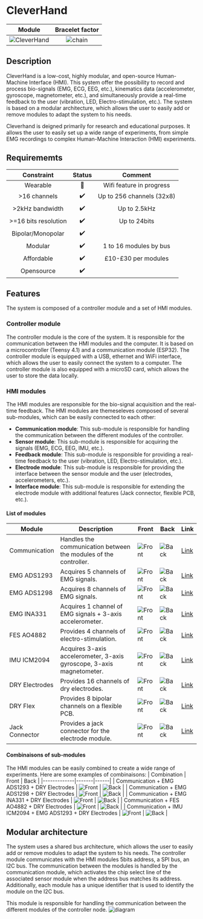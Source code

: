 # CleverHand
Module        |  Bracelet factor
:-------------------------:|:-------------------------:
![CleverHand](docs/anim.gif) |  ![chain](docs/bracelet_one.png)


## Description

CleverHand is a low-cost, highly modular, and open-source Human-Machine Interface (HMI). This system offer the possibility to record and process bio-signals (EMG, ECG, EEG, etc.), kinematics data (accelerometer, gyroscope, magnetometer, etc.), and simultaneously provide a real-time feedback to the user (vibration, LED, Electro-stimulation, etc.). The system is based on a modular architecture, which allows the user to easily add or remove modules to adapt the system to his needs.

Cleverhand is deigned primarily for research and educational purposes. It allows the user to easily set up a wide range of experiments, from simple EMG recordings to complex Human-Machine Interaction (HMI) experiments. 

## Requirememts
| **Constraint** |Status|Comment|
:---:|:---:|:---:|
|Wearable | :hammer:| Wifi feature in progress|
|>16 channels | :heavy_check_mark:| Up to 256 channels (32x8) |
|>2kHz bandwidth|:heavy_check_mark:| Up to 2.5kHz|
|>=16 bits resolution|:heavy_check_mark:| Up to 24bits|
|Bipolar/Monopolar |:heavy_check_mark:||
|Modular | :heavy_check_mark:| 1 to 16 modules by bus|
|Affordable | :heavy_check_mark:| £10-£30 per modules|
|Opensource |:heavy_check_mark:||



## Features
The system is composed of a controller module and a set of HMI modules. 

### Controller module
The controller module is the core of the system. It is responsible for the communication between the HMI modules and the computer. It is based on a microcontroller (Teensy 4.1) and a communication module (ESP32). The controller module is equipped with a USB, ethernet and WiFi interface, which allows the user to easily connect the system to a computer. The controller module is also equipped with a microSD card, which allows the user to store the data locally.

### HMI modules
The HMI modules are responsible for the bio-signal acquisition and the real-time feedback. The HMI modules are themeseleves composed of several sub-modules, which can be easily connected to each other:

- **Communication module**: This sub-module is responsible for handling the communication between the different modules of the controller.
- **Sensor module**: This sub-module is responsible for acquiring the signals (EMG, ECG, EEG, IMU, etc.).
- **Feedback module**: This sub-module is responsible for providing a real-time feedback to the user (vibration, LED, Electro-stimulation, etc.).
- **Electrode module**: This sub-module is responsible for providing the interface between the sensor module and the user (electrodes, accelerometers, etc.).
- **Interface module**: This sub-module is responsible for extending the electrode module with additional features (Jack connector, flexible PCB, etc.).

#### List of modules

| Module | Description | Front | Back | Link |
|--------|-------------|-------|------|--|
| Communication | Handles the communication between the modules of the controller. | ![Front](3d_model/modules/render/COM_MOD_front.png) | ![Back](3d_model/modules/render/COM_MOD_back.png) | [Link](KiCad/modules/COM_MOD/README.md) |
| EMG ADS1293  | Acquires 5 channels of EMG signals. | ![Front](3d_model/modules/render/EMG_DAQ_ADS1293_front.png) | ![Back](3d_model/modules/render/EMG_DAQ_ADS1293_back.png) | [Link](KiCad/modules/EMG_DAQ_ADS1293/README.md) |
| EMG ADS1298  | Acquires 8 channels of EMG signals. | ![Front](3d_model/modules/render/EMG_DAQ_ADS1298_front.png) | ![Back](3d_model/modules/render/EMG_DAQ_ADS1298_back.png) | [Link](KiCad/modules/EMG_DAQ_ADS1298/README.md) |
| EMG INA331   | Acquires 1 channel of EMG signals + 3-axis accelerometer. | ![Front](3d_model/modules/render/EMG_INA331_front.png) | ![Back](3d_model/modules/render/EMG_INA331_back.png) | [Link](KiCad/modules/EMG_INA331/README.md) |
| FES AO4882   | Provides 4 channels of electro-stimulation. | ![Front](3d_model/modules/render/FES_AO4882_front.png) | ![Back](3d_model/modules/render/FES_AO4882_back.png) | [Link](KiCad/modules/FES_AO4882/README.md) |
| IMU ICM2094  | Acquires 3-axis accelerometer, 3-axis gyroscope, 3-axis magnetometer. | ![Front](3d_model/modules/render/IMU_ICM2094_front.png) | ![Back](3d_model/modules/render/IMU_ICM2094_back.png) | [Link](KiCad/modules/IMU_ICM2094/README.md) |
| DRY Electrodes | Provides 16 channels of dry electrodes. | ![Front](3d_model/modules/render/DRY_ELECTRODES_front.png) | ![Back](3d_model/modules/render/DRY_ELECTRODES_back.png) | [Link](KiCad/modules/DRY_ELECTRODES/README.md) |
| DRY Flex | Provides 8 bipolar channels on a flexible PCB. | ![Front](3d_model/modules/render/DRY_FLEX_front.png) | ![Back](3d_model/modules/render/DRY_FLEX_back.png) | [Link](KiCad/modules/DRY_FLEX/README.md) |
| Jack Connector | Provides a jack connector for the electrode module. | ![Front](3d_model/modules/render/JACK_CONN_front.png) | ![Back](3d_model/modules/render/JACK_CONN_back.png) | [Link](KiCad/modules/JACK_CONN/README.md) |


#### Combinaisons of sub-modules
The HMI modules can be easily combined to create a wide range of experiments. Here are some examples of combinaisons:
| Combination | Front | Back |
|-------------|-------|------|
| Communication + EMG ADS1293 + DRY Electrodes | ![Front](3d_model/modules/render/combination_1_front.png) | ![Back](3d_model/modules/render/combination_1_back.png) |
| Communication + EMG ADS1298 + DRY Electrodes | ![Front](3d_model/modules/render/combination_2_front.png) | ![Back](3d_model/modules/render/combination_2_back.png) |
| Communication + EMG INA331 + DRY Electrodes | ![Front](3d_model/modules/render/combination_3_front.png) | ![Back](3d_model/modules/render/combination_3_back.png) |
| Communication + FES AO4882 + DRY Electrodes | ![Front](3d_model/modules/render/combination_4_front.png) | ![Back](3d_model/modules/render/combination_4_back.png) |
| Communication + IMU ICM2094 + EMG ADS1293 + DRY Electrodes | ![Front](3d_model/modules/render/combination_5_front.png) | ![Back](3d_model/modules/render/combination_5_back.png) |


## Modular architecture

The system uses a shared bus architecture, which allows the user to easily add or remove modules to adapt the system to his needs. The controller module communicates with the HMI modules 5bits address, a SPI bus, an I2C bus. The communication between the modules is handled by the communication module, which activates the chip select line of the associated sensor module when the address bus matches its address. Additionally, each module has a unique identifier that is used to identify the module on the I2C bus.

This module is responsible for handling the communication between the different modules of the controller node.
![diagram](docs/diagram.drawio.svg)

